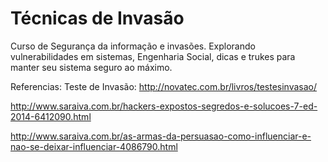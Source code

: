 # Técnicas de Invasão
Curso de Segurança da informação e invasões.
Explorando vulnerabilidades em sistemas, Engenharia Social, dicas e trukes para manter seu sistema seguro ao máximo.

Referencias:
Teste de Invasão: http://novatec.com.br/livros/testesinvasao/

http://www.saraiva.com.br/hackers-expostos-segredos-e-solucoes-7-ed-2014-6412090.html

http://www.saraiva.com.br/as-armas-da-persuasao-como-influenciar-e-nao-se-deixar-influenciar-4086790.html


